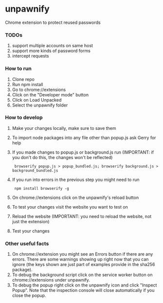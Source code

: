 # unpawnify
Chrome extension to protect reused passwords

### TODOs
1. support multiple accounts on same host
2. support more kinds of password forms
3. intercept requests
### How to run

1. Clone repo
1. Run npm install
1. Go to chrome://extensions
2. Click on the "Developer mode" button
3. Click on Load Unpacked
4. Select the unpawnify folder

### How to develop

1. Make your changes locally, make sure to save them
2. To import node packages into any file other than popup.js ask Gerry for help
2. If you made changes to popup.js or background.js run (IMPORTANT: if you don't do this, the changes won't be reflected)

        browserify popup.js > popup_bundled.js; browserify background.js > background_bundled.js

3. If you run into errors in the previous step you might need to run

        npm install browserify -g

3. On chrome://extensions click on the unpawnify's reload button
4. To test your changes visit the website you want to test on
5. Reload the website (IMPORTANT: you need to reload the website, not just the extension)
6. Test your changes

### Other useful facts

1. On chrome://extension you might see an Errors button if there are any errors. There are some warnings showing up right now that you can ignore (the keys shown are just part of examples provide in the sha256 package).
2. To debug the background script click on the service worker button on chrome://extensions under unpawnify.
3. To debug the popup right click on the unpawnify icon and click "Inspect Popup". Note that the inspection console will close automatically if you close the popup.
